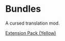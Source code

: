 # Bundles

A cursed translation mod.


[Extension Pack (Yellow)](https://github.com/SMOLKEYS/bundles-extension-yellow-java)
